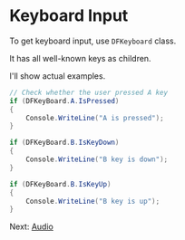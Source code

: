 # Keyboard Input


To get keyboard input, use `DFKeyboard` class.

It has all well-known keys as children.

I'll show actual examples.

```cs
// Check whether the user pressed A key
if (DFKeyBoard.A.IsPressed)
{
	Console.WriteLine("A is pressed");
}

if (DFKeyBoard.B.IsKeyDown)
{
	Console.WriteLine("B key is down");
}

if (DFKeyBoard.B.IsKeyUp)
{
	Console.WriteLine("B key is up");
}
```

Next: [Audio](../audio.md)
